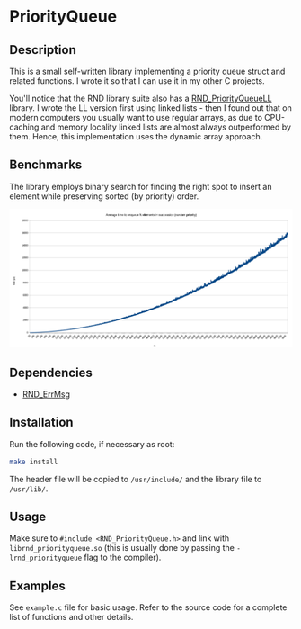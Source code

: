 # PriorityQueue

## Description

This is a small self-written library implementing a priority queue struct and related functions.
I wrote it so that I can use it in my other C projects.

You'll notice that the RND library suite also has a [RND\_PriorityQueueLL](https://github.com/randoragon/rnd-libs/tree/master/priorityqueueLL)
library. I wrote the LL version first using linked lists - then I found out that on modern computers
you usually want to use regular arrays, as due to CPU-caching and memory locality linked lists are
almost always outperformed by them. Hence, this implementation uses the dynamic array approach.

## Benchmarks

The library employs binary search for finding the right spot to insert an element while preserving
sorted (by priority) order.

![image](https://raw.githubusercontent.com/Randoragon/randoutils/master/c-libs/priorityqueue/benchmark.png)

## Dependencies

- [RND\_ErrMsg](https://github.com/randoragon/rnd-libs/tree/master/errmsg)

## Installation

Run the following code, if necessary as root:

```sh
make install
```

The header file will be copied to `/usr/include/` and the library file to `/usr/lib/`.

## Usage

Make sure to `#include <RND_PriorityQueue.h>` and link with `librnd_priorityqueue.so` (this is usually
done by passing the `-lrnd_priorityqueue` flag to the compiler).

## Examples

See `example.c` file for basic usage. Refer to the source code for a complete list of functions
and other details.
